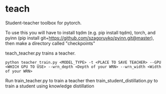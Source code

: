 # teach

Student-teacher toolbox for pytorch.

To use this you will have to install tqdm (e.g. pip install tqdm), torch, and pyinn (pip install git+https://github.com/szagoruyko/pyinn.git@master), then make a directory called "checkpoints"

teach_teacher.py trains a teacher.

`python teacher_train.py <MODEL_TYPE> -t <PLACE TO SAVE TEACHER> --GPU  <WHICH GPU TO USE> --wrn_depth <Depth of your WRN> --wrn_width <Width of your WRN>`

Run train_teacher.py to train a teacher
then train_student_distillation.py to train a student using knowledge distillation
